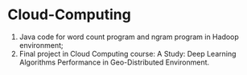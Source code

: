 # Cloud-Computing

1. Java code for word count program and ngram program in Hadoop environment;
2. Final project in Cloud Computing course: A Study: Deep Learning Algorithms Performance in Geo-Distributed Environment.
